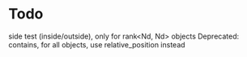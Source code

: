 # Todo

side test (inside/outside), only for rank<Nd, Nd> objects
Deprecated: contains, for all objects, use relative_position instead
